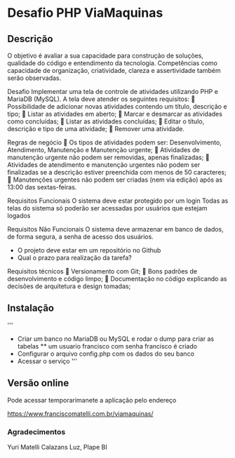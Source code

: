 # Desafio PHP ViaMaquinas

## Descrição
O objetivo é avaliar a sua capacidade para construção de soluções, qualidade do código e entendimento da tecnologia. 
Competências como capacidade de organização, criatividade, clareza e assertividade também serão observadas.

Desafio
Implementar uma tela de controle de atividades utilizando PHP e MariaDB (MySQL).
A tela deve atender os seguintes requisitos:
 Possibilidade de adicionar novas atividades contendo um título, descrição e tipo;
 Listar as atividades em aberto;
 Marcar e desmarcar as atividades como concluídas;
 Listar as atividades concluídas;
 Editar o título, descrição e tipo de uma atividade;
 Remover uma atividade.

Regras de negócio
 Os tipos de atividades podem ser: Desenvolvimento, Atendimento, Manutenção e Manutenção urgente;
 Atividades de manutenção urgente não podem ser removidas, apenas finalizadas;
 Atividades de atendimento e manutenção urgentes não podem ser finalizadas se a descrição estiver preenchida com menos de 50 caracteres;
 Manutenções urgentes não podem ser criadas (nem via edição) após as 13:00 das sextas-feiras.

Requisitos Funcionais
O sistema deve estar protegido por um login
Todas as telas do sistema só poderão ser acessadas por usuários que estejam logados

Requisitos Não Funcionais
O sistema deve armazenar em banco de dados, de forma segura, a senha de acesso dos usuários.

- O projeto deve estar em um repositório no Github
- Qual o prazo para realização da tarefa?


Requisitos técnicos
 Versionamento com Git;
 Bons padrões de desenvolvimento e código limpo;
 Documentação no código explicando as decisões de arquitetura e design tomadas;

## Instalação

''' 
* Criar um banco no MariaDB ou MySQL e rodar o dump para criar as tabelas
** um usuario francisco com senha francisco é criado
* Configurar o arquivo config.php com os dados do seu banco
* Acessar o serviço
'''

## Versão online

Pode acessar temporarimanete a aplicação pelo endereço

https://www.franciscomatelli.com.br/viamaquinas/

### Agradecimentos

Yuri Matelli Calazans Luz, Plape BI
